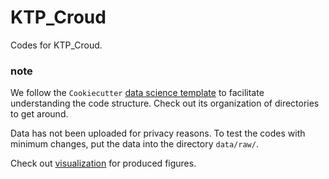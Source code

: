 KTP_Croud
==============================

Codes for KTP_Croud.

### note

We follow the `Cookiecutter` [data science template](https://drivendata.github.io/cookiecutter-data-science/) to facilitate understanding the code structure. Check out its organization of directories to get around.

Data has not been uploaded for privacy reasons. To test the codes with minimum changes, put the data into the directory `data/raw/`. 

Check out [visualization](/visualization) for produced figures.




